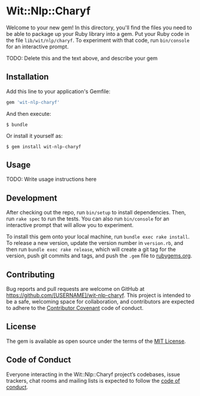# Wit::Nlp::Charyf

Welcome to your new gem! In this directory, you'll find the files you need to be able to package up your Ruby library into a gem. Put your Ruby code in the file `lib/wit/nlp/charyf`. To experiment with that code, run `bin/console` for an interactive prompt.

TODO: Delete this and the text above, and describe your gem

## Installation

Add this line to your application's Gemfile:

```ruby
gem 'wit-nlp-charyf'
```

And then execute:

    $ bundle

Or install it yourself as:

    $ gem install wit-nlp-charyf

## Usage

TODO: Write usage instructions here

## Development

After checking out the repo, run `bin/setup` to install dependencies. Then, run `rake spec` to run the tests. You can also run `bin/console` for an interactive prompt that will allow you to experiment.

To install this gem onto your local machine, run `bundle exec rake install`. To release a new version, update the version number in `version.rb`, and then run `bundle exec rake release`, which will create a git tag for the version, push git commits and tags, and push the `.gem` file to [rubygems.org](https://rubygems.org).

## Contributing

Bug reports and pull requests are welcome on GitHub at https://github.com/[USERNAME]/wit-nlp-charyf. This project is intended to be a safe, welcoming space for collaboration, and contributors are expected to adhere to the [Contributor Covenant](http://contributor-covenant.org) code of conduct.

## License

The gem is available as open source under the terms of the [MIT License](http://opensource.org/licenses/MIT).

## Code of Conduct

Everyone interacting in the Wit::Nlp::Charyf project’s codebases, issue trackers, chat rooms and mailing lists is expected to follow the [code of conduct](https://github.com/[USERNAME]/wit-nlp-charyf/blob/master/CODE_OF_CONDUCT.md).
